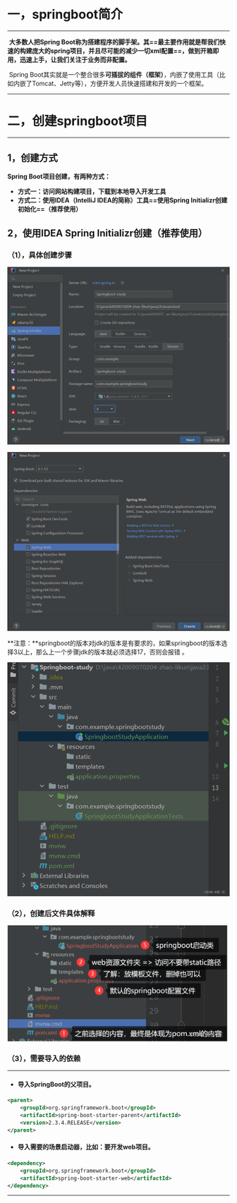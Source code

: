 # 一，springboot简介

---

​	**大多数人把Spring Boot称为搭建程序的脚手架。其==最主要作用就是帮我们快速的构建庞大的spring项目，并且尽可能的减少一切xml配置==，做到开箱即用，迅速上手，让我们关注于业务而非配置。**

​	Spring Boot其实就是一个整合很多**可插拔的组件（框架）**，内嵌了使用工具（比如内嵌了Tomcat、Jetty等），方便开发人员快速搭建和开发的一个框架。

---

# 二，创建springboot项目

---

## 1，创建方式

**Spring Boot项目创建，有两种方式：**

- **方式一：访问网站构建项目，下载到本地导入开发工具**
- **方式二：使用IDEA（IntelliJ IDEA的简称）工具==使用Spring Initializr创建初始化==（推荐使用）**

## 2，**使用IDEA Spring Initializr创建（推荐使用）**

### （1），具体创建步骤

![img](https://raw.githubusercontent.com/lpcjack/typora-message/main/assets/202401152053939.png)

![img](https://raw.githubusercontent.com/lpcjack/typora-message/main/assets/202401152055917.png)

**注意：**springboot的版本对jdk的版本是有要求的，如果springboot的版本选择3以上，那么上一个步骤jdk的版本就必须选择17，否则会报错 。

![img](https://raw.githubusercontent.com/lpcjack/typora-message/main/assets/202401152057955.png)

### （2），创建后文件具体解释

![img](https://raw.githubusercontent.com/lpcjack/typora-message/main/assets/202401152059759.png)

### （3），需要导入的依赖

---

- #### 导入SpringBoot的父项目。

```xml
<parent>
    <groupId>org.springframework.boot</groupId>
    <artifactId>spring-boot-starter-parent</artifactId>
    <version>2.3.4.RELEASE</version>
</parent>
```

- #### 导入需要的场景启动器，比如：要开发web项目。

```xml
<dependency>
    <groupId>org.springframework.boot</groupId>
    <artifactId>spring-boot-starter-web</artifactId>
</dependency>
```

---

